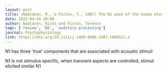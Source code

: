 ```yaml
---
layout: post
title: (Näätänen, R., & Picton, T., 1987) The N1 wave of the human electric and magnetic response to sound - a review and an analysis of the component structure
date: 2022-04-24 20:00
author: Näätänen, Risto and Picton, Terence
tags: ['review', 'N1', 'auditory processing']
journal: Psychophysiology
link: https://doi.org/10.1111/j.1469-8986.1987.tb00311.x
---
```


N1 has three 'true' components that are associated with acoustic stimuli

N1 is not stimulus specific, when transient aspects are controlled, stimuli elicited similar N1